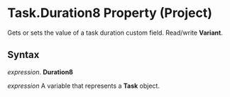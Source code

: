
# Task.Duration8 Property (Project)

 Gets or sets the value of a task duration custom field. Read/write **Variant**.


## Syntax

 _expression_. **Duration8**

 _expression_ A variable that represents a **Task** object.

